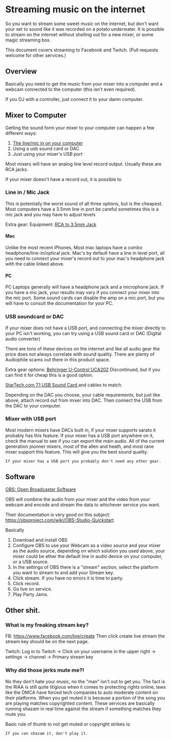# Streaming music on the internet

So you want to stream some sweet music on the internet, but don't want your set to sound like it was recorded on a 
potato underwater. It is possible to stream on the internet without shelling out for a new mixer, or some magic
streaming box. 

This document covers streaming to Facebook and Twitch. (Pull requests welcome for other services.)

## Overview 
Basically you need to get the music from your mixer into a computer and a webcam connected to the computer (this isn't even required).

If you DJ with a controller, just connect it to your damn computer. 

## Mixer to Computer

Getting the sound form your mixer to your computer can happen a few different ways: 

1. [The line/mic in on your computer](#linein)
2. Using a usb sound card or DAC
3. Just using your mixer's USB port


Most mixers will have an analog line level record output. Usually these are RCA jacks. 

If your mixer doesn't have a record out, it is possible to 


### <a name="linein"></a> Line in / Mic Jack
This is potentially the worst sound of all three options, but is the cheapest. Most computers have a 3.5mm line in port
be careful sometimes this is a mic jack and you may have to adjust levels 

Extra gear: 
Equipment: [RCA to 3.5mm Jack](https://www.amazon.com/AmazonBasics-3-5mm-2-Male-Adapter-Stereo/dp/B01D5H8JW0/)


#### Mac
Unlike the most recent iPhones, Most mac laptops have a combo headphone/line-in/optical jack.
Mac's by default have a line in level port, all you need to connect your mixer's record out to your mac's headphone jack
with the cable linked above. 

#### PC 
PC Laptops generally will have a headphone jack and a microphone jack. If you have a mic jack, your results may vary if
you connect your mixer into the mic port.  Some sound cards can disable the amp on a mic port, but you will have to
consult the documentation for your PC.

### <a name="dac"></a> USB soundcard or DAC
If your mixer does not have a USB port, and connecting the mixer directly to your PC isn't working, you can try using a
USB sound card or DAC (Digital audio converter)

There are tons of these devices on the internet and like all audio gear the price does not always correlate with sound
quality. There are plenty of Audiophile scams out there in this product space. 

Extra gear options: 
[Behringer U-Control UCA202](https://www.amazon.com/Behringer-U-Control-UCA202-Ultra-Low-Interface/dp/B000KW2YEI/) Discontinued, but if you can
find it for cheap this is a good option. 

[StarTech.com 7.1 USB Sound Card ](https://www.amazon.com/StarTech-com-7-1-USB-Sound-Card/dp/B002LM0U2S/)
and cables to match. 

Depending on the DAC you choose, your cable requirements, but just like above, attach record out from mixer into DAC.
Then connect the USB from the DAC to your computer.

### <a name="mixer"></a> Mixer with USB port

Most modern mixers have DACs built in, if your mixer supports sarato it probably has this feature.  If your mixer has a 
USB port anywhere on it, check the manual to see if you can export the main audio.  All of the current generation pionner
mixers, most of the allen and heath, and most rane mixer support this feature.  This will give you the best sound quality.

    If your mixer has a USB port you probably don't need any other gear. 

## Software 
[OBS: Open Broadcaster Software](https://obsproject.com/)

OBS will combine the audio from your mixer and the video from your webcam and encode and stream the data to whichever 
service you want.

Their documentation is very good on this subject: https://obsproject.com/wiki/OBS-Studio-Quickstart

Basically
1. Download and install OBS
2. Configure OBS to use your Webcam as a video source and your mixer as the audio source, depending on which solution
you used above, your mixer could be ether the default line in audio device on your computer, or a USB source.
3. In the settings of OBS there is a "stream" section, select the platform you want to stream to and add your Stream key.
4. Click stream. If you have no errors it is time to party.
5. Click record. 
6. Go live on service.
7. Play Party Jams.

## Other shit.

### What is my freaking stream key?
FB: https://www.facebook.com/live/create Then click create live stream the stream key should be on the next page.

Twitch: Log in to Twitch -> Click on your username in the upper right -> settings -> channel -> Primary stream key

### Why did those jerks mute me?!
No they don't hate your music, no the "man" isn't out to get you.  The fact is the RIAA is still quite litigious when it
comes to protecting rights online, laws like the DMCA have forced tech companies to auto moderate content on
their platforms.  When you get muted it is because a portion of the song you are playing matches copyrighted content. 
These services are basically running shazam in real time against the stream if something matches they mute you. 
 
Basic rule of thumb to not get muted or copyright strikes is:

    If you can shazam it, don't play it. 